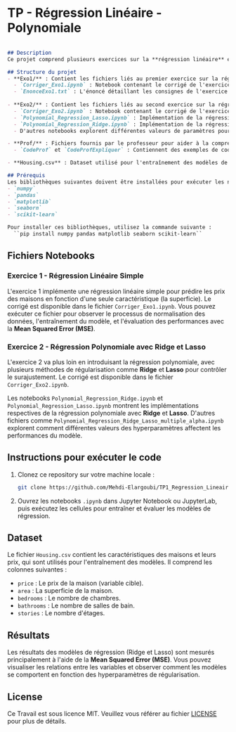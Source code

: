 # TP - Régression Linéaire - Polynomiale

```markdown

## Description
Ce projet comprend plusieurs exercices sur la **régression linéaire** et **polynomiale**, en mettant en œuvre différentes méthodes d'entraînement comme **Ridge** et **Lasso**. Les fichiers sont organisés autour de deux exercices principaux, chacun abordant différentes techniques de régression.

## Structure du projet
- **Exo1/** : Contient les fichiers liés au premier exercice sur la régression linéaire simple.
  - `Corriger_Exo1.ipynb` : Notebook contenant le corrigé de l'exercice 1.
  - `EnonceExo1.txt` : L'énoncé détaillant les consignes de l'exercice 1.
  
- **Exo2/** : Contient les fichiers liés au second exercice sur la régression polynomiale avec des variantes de la méthode de régression (Ridge, Lasso, etc.).
  - `Corriger_Exo2.ipynb` : Notebook contenant le corrigé de l'exercice 2.
  - `Polynomial_Regression_Lasso.ipynb` : Implémentation de la régression polynomiale avec Lasso.
  - `Polynomial_Regression_Ridge.ipynb` : Implémentation de la régression polynomiale avec Ridge.
  - D'autres notebooks explorent différentes valeurs de paramètres pour Ridge et Lasso.

- **Prof/** : Fichiers fournis par le professeur pour aider à la compréhension et à la correction des exercices.
  - `CodeProf` et `CodeProfExpliquer` : Contiennent des exemples de code.

- **Housing.csv** : Dataset utilisé pour l'entraînement des modèles de régression dans les exercices. Il contient des données sur les prix des maisons avec plusieurs caractéristiques.

## Prérequis
Les bibliothèques suivantes doivent être installées pour exécuter les notebooks :
- `numpy`
- `pandas`
- `matplotlib`
- `seaborn`
- `scikit-learn`

Pour installer ces bibliothèques, utilisez la commande suivante :
  ``pip install numpy pandas matplotlib seaborn scikit-learn``

``` 

## Fichiers Notebooks
### Exercice 1 - Régression Linéaire Simple
L'exercice 1 implémente une régression linéaire simple pour prédire les prix des maisons en fonction d'une seule caractéristique (la superficie). Le corrigé est disponible dans le fichier `Corriger_Exo1.ipynb`. Vous pouvez exécuter ce fichier pour observer le processus de normalisation des données, l'entraînement du modèle, et l'évaluation des performances avec la **Mean Squared Error (MSE)**.

### Exercice 2 - Régression Polynomiale avec Ridge et Lasso
L'exercice 2 va plus loin en introduisant la régression polynomiale, avec plusieurs méthodes de régularisation comme **Ridge** et **Lasso** pour contrôler le surajustement. Le corrigé est disponible dans le fichier `Corriger_Exo2.ipynb`.

Les notebooks `Polynomial_Regression_Ridge.ipynb` et `Polynomial_Regression_Lasso.ipynb` montrent les implémentations respectives de la régression polynomiale avec **Ridge** et **Lasso**. D'autres fichiers comme `Polynomial_Regression_Ridge_Lasso_multiple_alpha.ipynb` explorent comment différentes valeurs des hyperparamètres affectent les performances du modèle.

## Instructions pour exécuter le code
1. Clonez ce repository sur votre machine locale :
   ```bash
   git clone https://github.com/Mehdi-Elargoubi/TP1_Regression_Lineaire.git
   ```
2. Ouvrez les notebooks `.ipynb` dans Jupyter Notebook ou JupyterLab, puis exécutez les cellules pour entraîner et évaluer les modèles de régression.

## Dataset
Le fichier `Housing.csv` contient les caractéristiques des maisons et leurs prix, qui sont utilisés pour l'entraînement des modèles. Il comprend les colonnes suivantes :
- `price` : Le prix de la maison (variable cible).
- `area` : La superficie de la maison.
- `bedrooms` : Le nombre de chambres.
- `bathrooms` : Le nombre de salles de bain.
- `stories` : Le nombre d'étages.

## Résultats
Les résultats des modèles de régression (Ridge et Lasso) sont mesurés principalement à l'aide de la **Mean Squared Error (MSE)**. Vous pouvez visualiser les relations entre les variables et observer comment les modèles se comportent en fonction des hyperparamètres de régularisation.

## License
Ce Travail est sous licence MIT. Veuillez vous référer au fichier [LICENSE](LICENSE) pour plus de détails.
```
